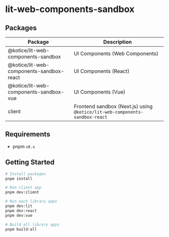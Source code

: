# lit-web-components-sandbox

## Packages

| Package | Description |
| --- | --- |
| @kotice/lit-web-components-sandbox | UI Components (Web Components) |
| @kotice/lit-web-components-sandbox-react | UI Components (React) |
| @kotice/lit-web-components-sandbox-vue | UI Components (Vue) |
| client | Frontend sandbox (Next.js) using `@kotice/lit-web-components-sandbox-react` |

## Requirements

- pnpm `v8.x`

## Getting Started

```sh
# Install packages
pnpm install

# Run client app
pnpm dev:client

# Run each library apps
pnpm dev:lit
pnpm dev:react
pnpm dev:vue

# Build all library apps
pnpm build:all
```
